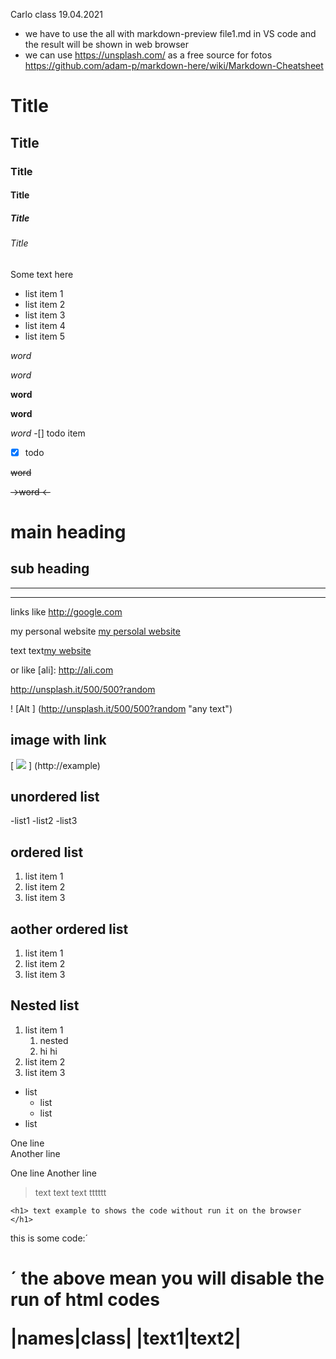 Carlo class 19.04.2021
- we have to use the all with markdown-preview file1.md in VS code and the result will be shown in web browser 
- we can use https://unsplash.com/ as a free source for fotos
https://github.com/adam-p/markdown-here/wiki/Markdown-Cheatsheet

# Title
## Title
### Title
#### Title
##### Title
###### Title

Some text here 

- list item 1
- list item 2
- list item 3
- list item 4
- list item 5

_word_

*word*

__word__

**word**

*_word_*
-[] todo item
-[x] todo

~~word~~

~~->word     <-~~

main heading
===


sub heading
---
---
---

links like <http://google.com>

my personal website
[my persolal website](http://omar.com)


text text[my website][1]

[1]: http://ali.com
or like
[ali]: http://ali.com

http://unsplash.it/500/500?random

! [Alt ] (http://unsplash.it/500/500?random "any text")


## image with link
[ ![](http://unsplash.it/500/500?random) ] (http://example)


## unordered list

-list1
-list2
-list3

## ordered list

1. list item 1
2. list item 2
3. list item 3


## aother ordered list

1. list item 1
1. list item 2
1. list item 3

## Nested list

1. list item 1
   1. nested
   2. hi hi
2. list item 2
3. list item 3


- list
   - list
   - list
- list

One line<br>
Another line

One line
Another line

> text text
> text 
> tttttt


```
<h1> text example to shows the code without run it on the browser </h1>
``` 


this is some code:´<h1>´
the above mean you will disable the run of html codes

|names|class|
|text1|text2|



